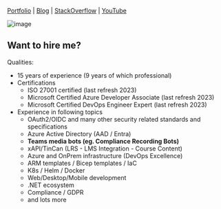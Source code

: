 [Portfolio](https://indietasten.net/projects)
|
[Blog](https://indietasten.net/blog)
|
[StackOverflow](https://stackoverflow.com/users/3919195)
|
[YouTube](https://www.youtube.com/indietasten)

![image](https://github.com/InDieTasten/InDieTasten/assets/7047377/283dc37d-74be-4afc-9125-6c45fb74c2e0)

Want to hire me?
----------------

Qualities:
- 15 years of experience (9 years of which professional)
- Certifications
    - ISO 27001 certified (last refresh 2023)
    - Microsoft Certified Azure Developer Associate (last refresh 2023)
    - Microsoft Certified DevOps Engineer Expert (last refresh 2023)
- Experience in following topics
    - OAuth2/OIDC and many other security related standards and specifications
    - Azure Active Directory (AAD / Entra)
    - **Teams media bots (eg. Compliance Recording Bots)**
    - xAPI/TinCan (LRS - LMS Integration - Course Content)
    - Azure and OnPrem infrastructure (DevOps Excellence)
    - ARM templates / Bicep templates / IaC
    - K8s / Helm / Docker
    - Web/Desktop/Mobile development
    - .NET ecosystem
    - Compliance / GDPR
    - and lots more

